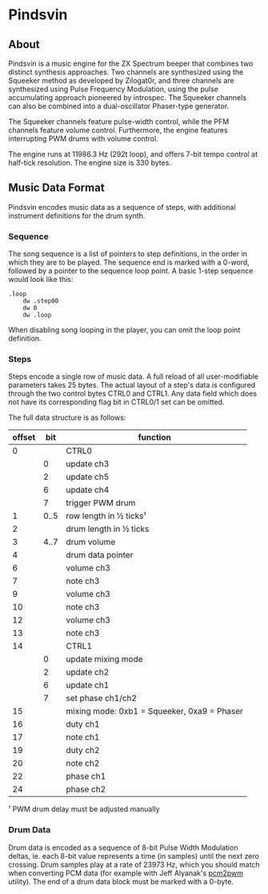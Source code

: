 # Pindsvin

## About

Pindsvin is a music engine for the ZX Spectrum beeper that combines two distinct synthesis approaches. Two channels are synthesized using the Squeeker method as developed by Zilogat0r, and three channels are synthesized using Pulse Frequency Modulation, using the pulse accumulating approach pioneered by introspec. The Squeeker channels can also be combined into a dual-oscillator Phaser-type generator.

The Squeeker channels feature pulse-width control, while the PFM channels feature volume control. Furthermore, the engine features interrupting PWM drums with volume control.

The engine runs at 11986.3 Hz (292t loop), and offers 7-bit tempo control at half-tick resolution. The engine size is 330 bytes.



## Music Data Format

Pindsvin encodes music data as a sequence of steps, with additional instrument definitions for the drum synth.

### Sequence

The song sequence is a list of pointers to step definitions, in the order in which they are to be played. The sequence end is marked with a 0-word, followed by a pointer to the sequence loop point. A basic 1-step sequence would look like this:

	.loop
        dw .step00
		dw 0
		dw .loop

When disabling song looping in the player, you can omit the loop point definition.

### Steps

Steps encode a single row of music data. A full reload of all user-modifiable parameters takes 25 bytes. The actual layout of a step's data is configured through the two control bytes CTRL0 and CTRL1. Any data field which does not have its corresponding flag bit in CTRL0/1 set can be omitted.

The full data structure is as follows:

offset | bit    | function
-------|--------|---------
0      |        | CTRL0
       | 0      | update ch3
       | 2      | update ch5
       | 6      | update ch4
       | 7      | trigger PWM drum
1      | 0..5   | row length in ½ ticks¹
2      |        | drum length in ½ ticks
3      | 4..7   | drum volume
4      |        | drum data pointer
6      |        | volume ch3
7      |        | note ch3
9      |        | volume ch3
10     |        | note ch3
12     |        | volume ch3
13     |        | note ch3
14     |        | CTRL1
       | 0      | update mixing mode
       | 2      | update ch2
       | 6      | update ch1
       | 7      | set phase ch1/ch2
15     |        | mixing mode: 0xb1 = Squeeker, 0xa9 = Phaser
16     |        | duty ch1
17     |        | note ch1
19     |        | duty ch2
20     |        | note ch2
22     |        | phase ch1
24     |        | phase ch2

¹ PWM drum delay must be adjusted manually


### Drum Data

Drum data is encoded as a sequence of 8-bit Pulse Width Modulation deltas, ie. each 8-bit value represents a time (in samples) until the next zero crossing. Drum samples play at a rate of 23973 Hz, which you should match when converting PCM data (for example with Jeff Alyanak's [pcm2pwm](https://github.com/JeffAlyanak/pcm2pwm) utility). The end of a drum data block must be marked with a 0-byte.
